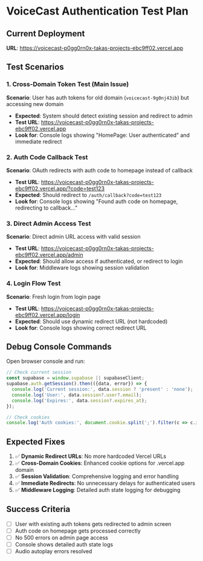 # VoiceCast Authentication Test Plan

## Current Deployment
**URL**: https://voicecast-p0gg0rn0x-takas-projects-ebc9ff02.vercel.app

## Test Scenarios

### 1. Cross-Domain Token Test (Main Issue)
**Scenario**: User has auth tokens for old domain (`voicecast-9g0nj43ib`) but accessing new domain
- **Expected**: System should detect existing session and redirect to admin
- **Test URL**: https://voicecast-p0gg0rn0x-takas-projects-ebc9ff02.vercel.app
- **Look for**: Console logs showing "HomePage: User authenticated" and immediate redirect

### 2. Auth Code Callback Test
**Scenario**: OAuth redirects with auth code to homepage instead of callback
- **Test URL**: https://voicecast-p0gg0rn0x-takas-projects-ebc9ff02.vercel.app/?code=test123
- **Expected**: Should redirect to `/auth/callback?code=test123`
- **Look for**: Console logs showing "Found auth code on homepage, redirecting to callback..."

### 3. Direct Admin Access Test
**Scenario**: Direct admin URL access with valid session
- **Test URL**: https://voicecast-p0gg0rn0x-takas-projects-ebc9ff02.vercel.app/admin
- **Expected**: Should allow access if authenticated, or redirect to login
- **Look for**: Middleware logs showing session validation

### 4. Login Flow Test
**Scenario**: Fresh login from login page
- **Test URL**: https://voicecast-p0gg0rn0x-takas-projects-ebc9ff02.vercel.app/login
- **Expected**: Should use dynamic redirect URL (not hardcoded)
- **Look for**: Console logs showing correct redirect URL

## Debug Console Commands

Open browser console and run:

```javascript
// Check current session
const supabase = window.supabase || supabaseClient;
supabase.auth.getSession().then(({data, error}) => {
  console.log('Current session:', data.session ? 'present' : 'none');
  console.log('User:', data.session?.user?.email);
  console.log('Expires:', data.session?.expires_at);
});

// Check cookies
console.log('Auth cookies:', document.cookie.split(';').filter(c => c.includes('auth-token')));
```

## Expected Fixes

1. ✅ **Dynamic Redirect URLs**: No more hardcoded Vercel URLs
2. ✅ **Cross-Domain Cookies**: Enhanced cookie options for .vercel.app domain
3. ✅ **Session Validation**: Comprehensive logging and error handling
4. ✅ **Immediate Redirects**: No unnecessary delays for authenticated users
5. ✅ **Middleware Logging**: Detailed auth state logging for debugging

## Success Criteria

- [ ] User with existing auth tokens gets redirected to admin screen
- [ ] Auth code on homepage gets processed correctly
- [ ] No 500 errors on admin page access
- [ ] Console shows detailed auth state logs
- [ ] Audio autoplay errors resolved